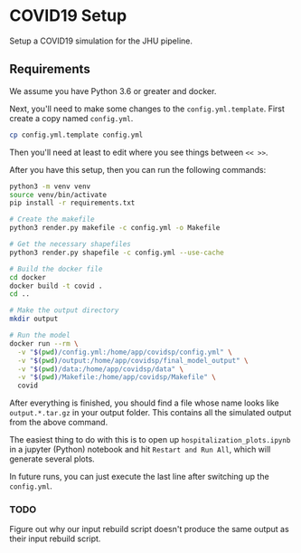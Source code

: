 # COVID19 Setup

Setup a COVID19 simulation for the JHU pipeline.

## Requirements

We assume you have Python 3.6 or greater and docker.

Next, you'll need to make some changes to the `config.yml.template`. First
create a copy named `config.yml`.

```bash
cp config.yml.template config.yml
```

Then you'll need at least to edit where you see things between `<< >>`.

After you have this setup, then you can run the following commands:

```bash
python3 -m venv venv
source venv/bin/activate
pip install -r requirements.txt

# Create the makefile
python3 render.py makefile -c config.yml -o Makefile

# Get the necessary shapefiles
python3 render.py shapefile -c config.yml --use-cache

# Build the docker file
cd docker
docker build -t covid .
cd ..

# Make the output directory
mkdir output

# Run the model
docker run --rm \
  -v "$(pwd)/config.yml:/home/app/covidsp/config.yml" \
  -v "$(pwd)/output:/home/app/covidsp/final_model_output" \
  -v "$(pwd)/data:/home/app/covidsp/data" \
  -v "$(pwd)/Makefile:/home/app/covidsp/Makefile" \
  covid
```

After everything is finished, you should find a file whose name looks like `output.*.tar.gz` in
your output folder. This contains all the simulated output from the above command.

The easiest thing to do with this is to open up `hospitalization_plots.ipynb` in a jupyter
(Python) notebook and hit `Restart and Run All`, which will generate several plots.

In future runs, you can just execute the last line after switching up the `config.yml`.

### TODO

Figure out why our input rebuild script doesn't produce the same output as their input rebuild script.
